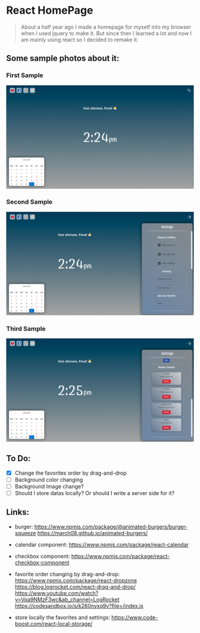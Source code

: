 # React HomePage

> About a half year ago I made a homepage for myself into my browser when I used jquery to make it. But since then I learned a lot and now I am mainly using react so I decided to remake it.

## Some sample photos about it:

### First Sample

![sample1](./client/sample_photos/sample1.png)

### Second Sample

![sample1](./client/sample_photos/sample2.png)

### Third Sample

![sample1](./client/sample_photos/sample3.png)

## To Do:

* [x] Change the favorites order by drag-and-drop
* [ ] Background color changing
* [ ] Background Image change?
* [ ] Should I store datas locally? Or should I write a server side for it?

## Links:

* burger:
   https://www.npmjs.com/package/@animated-burgers/burger-squeeze
   https://march08.github.io/animated-burgers/

* calendar component: https://www.npmjs.com/package/react-calendar

* checkbox component: https://www.npmjs.com/package/react-checkbox-component

* favorite order changing by drag-and-drop:
   https://www.npmjs.com/package/react-dropzone
   https://blog.logrocket.com/react-drag-and-drop/
   https://www.youtube.com/watch?v=Vqa9NMzF3wc&ab_channel=LogRocket
   https://codesandbox.io/s/k260nyxq9v?file=/index.js

* store locally the favorites and settings: https://www.code-boost.com/react-local-storage/